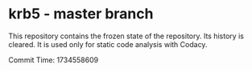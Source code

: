 # krb5 - master branch

This repository contains the frozen state of the repository.
Its history is cleared. It is used only for static code
analysis with Codacy.

Commit Time: 1734558609